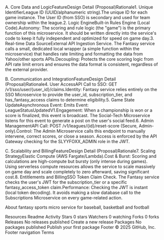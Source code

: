 A. Core Data and LogicFeatureDesign Detail (Proposal)Rationale1. Unique IdentifierLeague ID (UUID/alphanumeric string).The unique ID for each game instance. The User ID (from SSO) is secondary and used for team ownership within the league.2. Logic EngineBuilt-in Rules Engine (Local Code).Autonomy: The scoring and rule logic (the "game") is the primary function of this microservice. It should be written directly into the service's code to keep it fully independent and optimized for speed on game day.3. Real-time Data SourceExternal API Ingestion Service. The Fantasy service calls a small, dedicated local wrapper (a simple function within the microservice) that handles rate limiting and formatting the data from Yahoo/other sports APIs.Decoupling: Protects the core scoring logic from API rate limit errors and ensures the data format is consistent, regardless of the external provider.

B. Communication and IntegrationFeatureDesign Detail (Proposal)Rationale4. User AccessAPI Call to SSO: GET /v1/sso/user/{user_id}/claims.Identity: Fantasy service relies entirely on the SSO Microservice to provide the user_id, subscription_tier, and has_fantasy_access claims to determine eligibility.5. Game State UpdateAsynchronous Event: Emits Event: LeagueStatusUpdatedV1.Engagement: When a championship is won or a score is finalized, this event is broadcast. The Social-Tech Microservice listens for this event to generate a post on the user's social feed.6. Admin ManagementAPI Call: POST /v1/leagues/{id}/reset-score (Secure, Admin-only).Control: The Admin Microservice calls this endpoint to manually intervene, correct scores, or close a season. Access is enforced by the API Gateway checking for the SLYYFOXX_ADMIN role in the JWT.

C. Scalability and BillingFeatureDesign Detail (Proposal)Rationale7. Scaling StrategyElastic Compute (AWS Fargate/Lambda).Cost & Burst: Scoring and calculations are high-compute but bursty (only intense during games). Using serverless compute resources allows the service to scale massively on game day and scale completely to zero afterward, saving significant cost.8. Entitlements and BillingSSO Token Claim Check. The Fantasy service checks the user's JWT for the subscription_tier or a specific fantasy_access_token claim.Performance: Checking the JWT is instant (local token decoding). It avoids making a slow database call to the Subscriptions Microservice on every game-related action.

About
fantasy sports micro service for baseball, basketball and football

Resources
 Readme
 Activity
Stars
 0 stars
Watchers
 0 watching
Forks
 0 forks
Releases
No releases published
Create a new release
Packages
No packages published
Publish your first package
Footer
© 2025 GitHub, Inc.
Footer navigation
Terms
